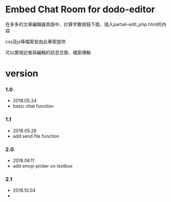 # Embed Chat Room for dodo-editor

在多多的文章編輯器頁面中，計算字數按鈕下面，插入partail-edit_php.html的內容

css及js等檔案皆由此專案提供

可以實現記者與編輯的訊息交換、檔案傳輸

# version 

### 1.0
- 2018.05.24
- basic chat function

### 1.1
- 2018.05.26
- add send file function

### 2.0
- 2018.06.11
- add emoji-picker on textbox

### 2.1
- 2018.10.04
- 
